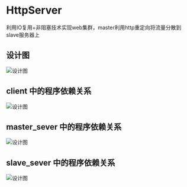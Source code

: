 # HttpServer
利用IO复用+非阻塞技术实现web集群，master利用http重定向将流量分散到slave服务器上

## 设计图

![设计图](<[https://github.com/BenWent/HttpServer/blob/master/snapshot/%E8%AE%BE%E8%AE%A1%E5%9B%BE/%E8%AE%BE%E8%AE%A1%E5%9B%BE.png](https://github.com/BenWent/HttpServer/blob/master/snapshot/设计图/设计图.png)>)

## client 中的程序依赖关系

![设计图](<[https://github.com/BenWent/HttpServer/blob/master/snapshot/%E8%AE%BE%E8%AE%A1%E5%9B%BE/%E5%AE%A2%E6%88%B7%E7%AB%AF%E5%90%84%E6%BA%90%E6%96%87%E4%BB%B6%E4%B9%8B%E9%97%B4%E7%9A%84%E5%85%B3%E7%B3%BB.png](https://github.com/BenWent/HttpServer/blob/master/snapshot/设计图/客户端各源文件之间的关系.png)>)

## master_sever 中的程序依赖关系

![设计图](<[https://github.com/BenWent/HttpServer/blob/master/snapshot/%E8%AE%BE%E8%AE%A1%E5%9B%BE/%E4%B8%BB%E6%9C%8D%E5%8A%A1%E5%99%A8%E5%90%84%E6%BA%90%E7%A8%8B%E5%BA%8F%E4%B9%8B%E9%97%B4%E7%9A%84%E5%85%B3%E7%B3%BB.png](https://github.com/BenWent/HttpServer/blob/master/snapshot/设计图/主服务器各源程序之间的关系.png)>)

## slave_sever 中的程序依赖关系

![设计图](<[https://github.com/BenWent/HttpServer/blob/master/snapshot/%E8%AE%BE%E8%AE%A1%E5%9B%BE/%E4%BB%8E%E6%9C%8D%E5%8A%A1%E5%99%A8%E5%90%84%E6%BA%90%E7%A8%8B%E5%BA%8F%E4%B9%8B%E9%97%B4%E7%9A%84%E5%85%B3%E7%B3%BB.png](https://github.com/BenWent/HttpServer/blob/master/snapshot/设计图/从服务器各源程序之间的关系.png)>)

